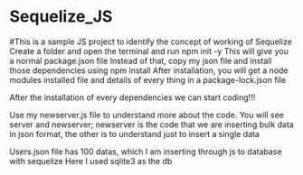 # Sequelize_JS
#This is a sample JS project to identify the concept of working of Sequelize 
Create a folder and open the terminal and run npm init -y
This will give you a normal package.json file
Instead of that, copy my json file and install those dependencies using npm install
After installation, you will get a node modules installed file and details of every thing in a package-lock.json file

After the installation of every dependencies we can start coding!!!

Use my newserver.js file to understand more about the code.
You will see server and newserver; newserver is the code that we are inserting bulk data in json format, the other is to understand just to insert a single data

Users.json file has 100 datas, which I am inserting through js to database with sequelize
Here I used sqlite3 as the db

